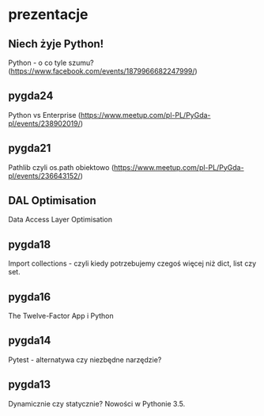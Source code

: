 # prezentacje

## Niech żyje Python!

Python - o co tyle szumu?
(https://www.facebook.com/events/1879966682247999/)

## pygda24

Python vs Enterprise
(https://www.meetup.com/pl-PL/PyGda-pl/events/238902019/)

## pygda21

Pathlib czyli os.path obiektowo
(https://www.meetup.com/pl-PL/PyGda-pl/events/236643152/)

## DAL Optimisation

Data Access Layer Optimisation

## pygda18

Import collections - czyli kiedy potrzebujemy czegoś więcej niż dict, list czy set.

## pygda16

The Twelve-Factor App i Python

## pygda14

Pytest - alternatywa czy niezbędne narzędzie?

## pygda13

Dynamicznie czy statycznie?
Nowości w Pythonie 3.5. 


